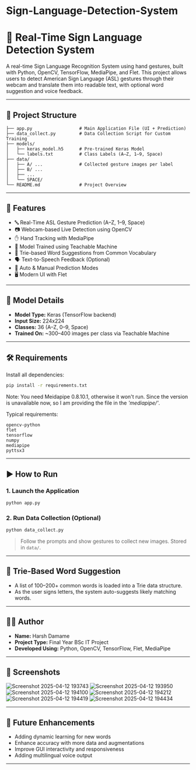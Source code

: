 # Sign-Language-Detection-System


# 🧠 Real-Time Sign Language Detection System

A real-time Sign Language Recognition System using hand gestures, built with Python, OpenCV, TensorFlow, MediaPipe, and Flet. This project allows users to detect American Sign Language (ASL) gestures through their webcam and translate them into readable text, with optional word suggestion and voice feedback.

---

## 📁 Project Structure

```
├── app.py                  # Main Application File (UI + Prediction)
├── data_collect.py         # Data Collection Script for Custom Training
├── models/
│   ├── keras_model.h5      # Pre-trained Keras Model
│   └── labels.txt          # Class Labels (A–Z, 1–9, Space)
├── data/
│   ├── A/ ...              # Collected gesture images per label
│   ├── B/ ...
│   ├── ...
│   └── SPACE/
└── README.md               # Project Overview
```

---

## 🚀 Features

- 🔤 Real-Time ASL Gesture Prediction (A–Z, 1–9, Space)
- 📷 Webcam-based Live Detection using OpenCV
- ✋ Hand Tracking with MediaPipe
- 🧠 Model Trained using Teachable Machine
- 🧩 Trie-based Word Suggestions from Common Vocabulary
- 🗣️ Text-to-Speech Feedback (Optional)
- 🧭 Auto & Manual Prediction Modes
- 🖥️ Modern UI with Flet

---

## 🧪 Model Details

- **Model Type:** Keras (TensorFlow backend)
- **Input Size:** 224x224
- **Classes:** 36 (A–Z, 0–9, Space)
- **Trained On:** ~300–400 images per class via Teachable Machine

---

## 🛠️ Requirements

Install all dependencies:

```bash
pip install -r requirements.txt
```
Note: You need Meidapipe 0.8.10.1, otherwise it won't run. Since the version is unavailable now, so I am providing the file in the *'mediapipe/'*.

Typical requirements:

```
opencv-python
flet
tensorflow
numpy
mediapipe
pyttsx3
```

---

## ▶️ How to Run

### 1. Launch the Application
```bash
python app.py
```

### 2. Run Data Collection (Optional)
```bash
python data_collect.py
```

> Follow the prompts and show gestures to collect new images. Stored in `data/`.

---

## 🧠 Trie-Based Word Suggestion

- A list of 100–200+ common words is loaded into a Trie data structure.
- As the user signs letters, the system auto-suggests likely matching words.

---

## 🧑‍💻 Author

- **Name:** Harsh Damame  
- **Project Type:** Final Year BSc IT Project  
- **Developed Using:** Python, OpenCV, TensorFlow, Flet, MediaPipe  

---

## 📸 Screenshots

![Screenshot 2025-04-12 193743](https://github.com/user-attachments/assets/1bfaf610-1375-47dc-85f2-5ae8c89f8411)
![Screenshot 2025-04-12 193950](https://github.com/user-attachments/assets/c1ec0a73-99a2-4408-bcfb-ee58cd18504e)
![Screenshot 2025-04-12 194100](https://github.com/user-attachments/assets/b3efe065-6786-4913-9935-def493213884)
![Screenshot 2025-04-12 194212](https://github.com/user-attachments/assets/024785fb-d38f-49cf-b830-2aa116830ab6)
![Screenshot 2025-04-12 194419](https://github.com/user-attachments/assets/21b147e9-f8c6-47e3-b3cc-84c9472526c6)
![Screenshot 2025-04-12 194434](https://github.com/user-attachments/assets/b0483fe0-8ca2-4e8c-b86c-21f52d44ce28)


---

## 📌 Future Enhancements

- Adding dynamic learning for new words
- Enhance accuracy with more data and augmentations
- Improve GUI interactivity and responsiveness
- Adding multilingual voice output

---
